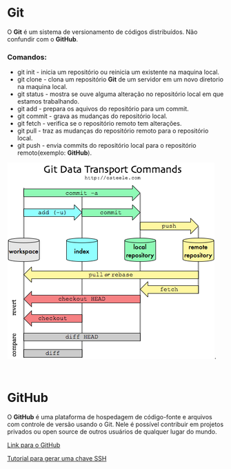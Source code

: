 # Git

O **Git** é um sistema de versionamento de códigos distribuídos. Não confundir com o **GitHub**.

### Comandos:
* git init - inicia um repositório ou reinicia um existente na maquina local.
* git clone - clona um repositório **Git** de um servidor em um novo diretorio na maquina local.
* git status - mostra se ouve alguma alteração no repositório local em que estamos trabalhando.
* git add - prepara os aquivos do repositório para um commit.
* git commit - grava as mudanças do repositório local.
* git fetch - verifica se o repositório remoto tem alterações.
* git pull - traz as mudanças do repositório remoto para o repositório local.
* git push - envia commits do repositório local para o repositório remoto(exemplo: **GitHub**).

![GDTC](./Assets/GDTC.png "Git Data Transport command").


&nbsp; 
# GitHub

O **GitHub** é uma plataforma de hospedagem de código-fonte e arquivos com controle de versão usando o Git. Nele é possível contribuir em projetos privados ou open source de outros usuários de qualquer lugar do mundo.

[Link para o GitHub](https://github.com/)

[Tutorial para gerar uma chave SSH](https://docs.github.com/pt/authentication/connecting-to-github-with-ssh/generating-a-new-ssh-key-and-adding-it-to-the-ssh-agent)



